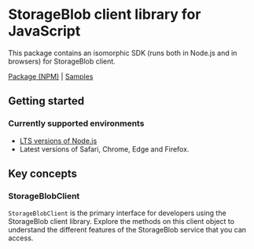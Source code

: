 # StorageBlob client library for JavaScript

This package contains an isomorphic SDK (runs both in Node.js and in browsers) for StorageBlob client.



[Package (NPM)](https://www.npmjs.com/package/storageblob) |
[Samples](https://github.com/Azure-Samples/azure-samples-js-management)

## Getting started

### Currently supported environments

- [LTS versions of Node.js](https://nodejs.org/about/releases/)
- Latest versions of Safari, Chrome, Edge and Firefox.




## Key concepts

### StorageBlobClient

`StorageBlobClient` is the primary interface for developers using the StorageBlob client library. Explore the methods on this client object to understand the different features of the StorageBlob service that you can access.

